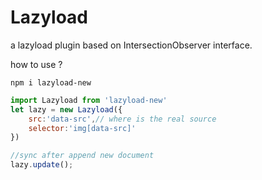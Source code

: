 # Lazyload

a lazyload plugin based on IntersectionObserver interface.

how to use ?

    npm i lazyload-new

```js
import Lazyload from 'lazyload-new'
let lazy = new Lazyload({
    src:'data-src',// where is the real source 
    selector:'img[data-src]'
})

//sync after append new document
lazy.update();

```